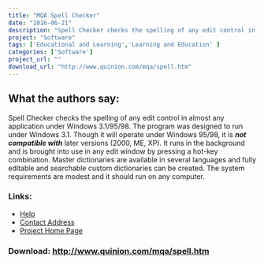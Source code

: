 ```yaml
---
title: "MQA Spell Checker"
date: "2016-06-21"
description: "Spell Checker checks the spelling of any edit control in almost any application under Windows 3.1/95/98. The program was designed to run under Windows 3.1. Though it will operate under Windows 95/98, it is not compatible with later versions (2000, ME, XP)."
project: "Software"
tags: ['Educational and Learning','Learning and Education' ]
categories: ['Software']
project_url: ""
download_url: "http://www.quinion.com/mqa/spell.htm"
---
```

What the authors say:
---------------------

Spell Checker checks the spelling of any edit control in almost any application under Windows 3.1/95/98. The program was designed to run under Windows 3.1. Though it will operate under Windows 95/98, it is **_not compatible with_** later versions (2000, ME, XP). It runs in the background and is brought into use in any edit window by pressing a hot-key combination. Master dictionaries are available in several languages and fully editable and searchable custom dictionaries can be created. The system requirements are modest and it should run on any computer.

### Links:
- <a href="http://www.oatsoft.org/Software/MQASpellChecker/help">Help</a>
- <a href="mailto:mqa@quinion.com">Contact Address</a>
- <a href="http://www.quinion.com/mqa/spell.htm">Project Home Page</a>

### Download: http://www.quinion.com/mqa/spell.htm 